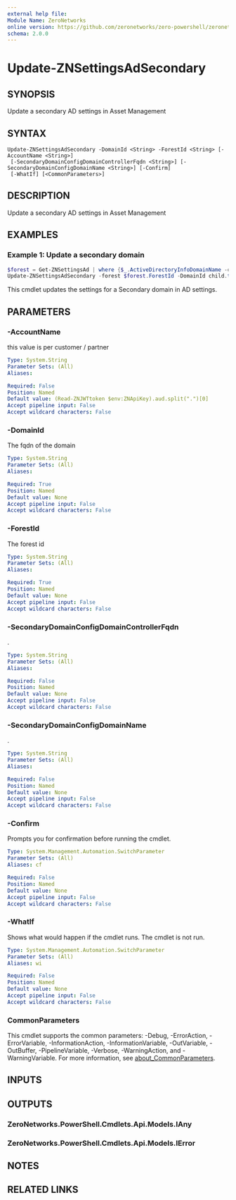 ```yaml
---
external help file:
Module Name: ZeroNetworks
online version: https://github.com/zeronetworks/zero-powershell/zeronetworks/update-znsettingsadsecondary
schema: 2.0.0
---
```


# Update-ZNSettingsAdSecondary

## SYNOPSIS
Update a secondary AD settings in Asset Management

## SYNTAX

```
Update-ZNSettingsAdSecondary -DomainId <String> -ForestId <String> [-AccountName <String>]
 [-SecondaryDomainConfigDomainControllerFqdn <String>] [-SecondaryDomainConfigDomainName <String>] [-Confirm]
 [-WhatIf] [<CommonParameters>]
```

## DESCRIPTION
Update a secondary AD settings in Asset Management

## EXAMPLES

### Example 1: Update a secondary domain
```powershell
$forest = Get-ZNSettingsAd | where {$_.ActiveDirectoryInfoDomainName -eq "test.local"}
Update-ZNSettingsAdSecondary -forest $forest.ForestId -DomainId child.test.local -Dc newdc.child.test.local
```

This cmdlet updates the settings for a Secondary domain in AD settings.

## PARAMETERS

### -AccountName
this value is per customer / partner

```yaml
Type: System.String
Parameter Sets: (All)
Aliases:

Required: False
Position: Named
Default value: (Read-ZNJWTtoken $env:ZNApiKey).aud.split(".")[0]
Accept pipeline input: False
Accept wildcard characters: False
```

### -DomainId
The fqdn of the domain

```yaml
Type: System.String
Parameter Sets: (All)
Aliases:

Required: True
Position: Named
Default value: None
Accept pipeline input: False
Accept wildcard characters: False
```

### -ForestId
The forest id

```yaml
Type: System.String
Parameter Sets: (All)
Aliases:

Required: True
Position: Named
Default value: None
Accept pipeline input: False
Accept wildcard characters: False
```

### -SecondaryDomainConfigDomainControllerFqdn
.

```yaml
Type: System.String
Parameter Sets: (All)
Aliases:

Required: False
Position: Named
Default value: None
Accept pipeline input: False
Accept wildcard characters: False
```

### -SecondaryDomainConfigDomainName
.

```yaml
Type: System.String
Parameter Sets: (All)
Aliases:

Required: False
Position: Named
Default value: None
Accept pipeline input: False
Accept wildcard characters: False
```

### -Confirm
Prompts you for confirmation before running the cmdlet.

```yaml
Type: System.Management.Automation.SwitchParameter
Parameter Sets: (All)
Aliases: cf

Required: False
Position: Named
Default value: None
Accept pipeline input: False
Accept wildcard characters: False
```

### -WhatIf
Shows what would happen if the cmdlet runs.
The cmdlet is not run.

```yaml
Type: System.Management.Automation.SwitchParameter
Parameter Sets: (All)
Aliases: wi

Required: False
Position: Named
Default value: None
Accept pipeline input: False
Accept wildcard characters: False
```

### CommonParameters
This cmdlet supports the common parameters: -Debug, -ErrorAction, -ErrorVariable, -InformationAction, -InformationVariable, -OutVariable, -OutBuffer, -PipelineVariable, -Verbose, -WarningAction, and -WarningVariable. For more information, see [about_CommonParameters](http://go.microsoft.com/fwlink/?LinkID=113216).

## INPUTS

## OUTPUTS

### ZeroNetworks.PowerShell.Cmdlets.Api.Models.IAny

### ZeroNetworks.PowerShell.Cmdlets.Api.Models.IError

## NOTES

## RELATED LINKS

